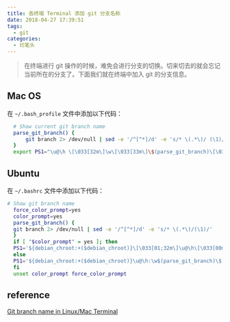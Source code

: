 ```yaml
---
title: 各终端 Terminal 添加 git 分支名称
date: 2018-04-27 17:39:51
tags:
  - git
categories:
  - 烂笔头
---
```


> 在终端进行 git 操作的时候，难免会进行分支的切换。切来切去的就会忘记当前所在的分支了。下面我们就在终端中加入 git 的分支信息。

## Mac OS

在 `~/.bash_profile` 文件中添加以下代码：

```bash
  # Show current git branch name
  parse_git_branch() {
      git branch 2> /dev/null | sed -e '/^[^*]/d' -e 's/* \(.*\)/ (\1)/'
  }
  export PS1="\u@\h \[\033[32m\]\w\[\033[33m\]\$(parse_git_branch)\[\033[00m\] $ "
```

## Ubuntu

在 `~/.bashrc` 文件中添加以下代码：

```bash
# Show git branch name
  force_color_prompt=yes
  color_prompt=yes
  parse_git_branch() {
  git branch 2> /dev/null | sed -e '/^[^*]/d' -e 's/* \(.*\)/(\1)/'
  }
  if [ "$color_prompt" = yes ]; then
  PS1='${debian_chroot:+($debian_chroot)}\[\033[01;32m\]\u@\h\[\033[00m\]:\[\033[01;34m\]\w\[\033[01;31m\]$(parse_git_branch)\[\033[00m\]\$ '
  else
  PS1='${debian_chroot:+($debian_chroot)}\u@\h:\w$(parse_git_branch)\$ '
  fi
  unset color_prompt force_color_prompt
```

## reference

[Git branch name in Linux/Mac Terminal](https://gist.github.com/ankurk91/2efe14650d54d7d09528cea3ed432f6d)